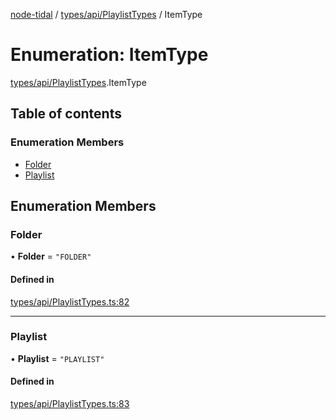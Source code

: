 [node-tidal](../README.md) / [types/api/PlaylistTypes](../modules/types_api_PlaylistTypes.md) / ItemType

# Enumeration: ItemType

[types/api/PlaylistTypes](../modules/types_api_PlaylistTypes.md).ItemType

## Table of contents

### Enumeration Members

- [Folder](types_api_PlaylistTypes.ItemType.md#folder)
- [Playlist](types_api_PlaylistTypes.ItemType.md#playlist)

## Enumeration Members

### Folder

• **Folder** = ``"FOLDER"``

#### Defined in

[types/api/PlaylistTypes.ts:82](https://github.com/Mawco/node-tidal/blob/7587986/src/types/api/PlaylistTypes.ts#L82)

___

### Playlist

• **Playlist** = ``"PLAYLIST"``

#### Defined in

[types/api/PlaylistTypes.ts:83](https://github.com/Mawco/node-tidal/blob/7587986/src/types/api/PlaylistTypes.ts#L83)
